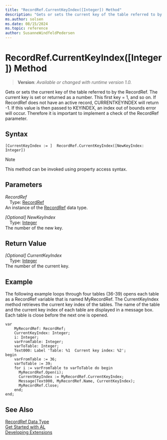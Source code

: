 ```yaml
---
title: "RecordRef.CurrentKeyIndex([Integer]) Method"
description: "Gets or sets the current key of the table referred to by the RecordRef."
ms.author: solsen
ms.date: 08/15/2024
ms.topic: reference
author: SusanneWindfeldPedersen
---
```

[//]: # (START>DO_NOT_EDIT)
[//]: # (IMPORTANT:Do not edit any of the content between here and the END>DO_NOT_EDIT.)
[//]: # (Any modifications should be made in the .xml files in the ModernDev repo.)
# RecordRef.CurrentKeyIndex([Integer]) Method
> **Version**: _Available or changed with runtime version 1.0._

Gets or sets the current key of the table referred to by the RecordRef. The current key is set or returned as a number. This first key = 1, and so on. If RecordRef does not have an active record, CURRENTKEYINDEX will return -1. If this value is then passed to KEYINDEX, an index out of bounds error will occur. Therefore it is important to implement a check of the RecordRef parameter.


## Syntax
```AL
[CurrentKeyIndex := ]  RecordRef.CurrentKeyIndex([NewKeyIndex: Integer])
```
> [!NOTE]
> This method can be invoked using property access syntax.
## Parameters
*RecordRef*  
&emsp;Type: [RecordRef](recordref-data-type.md)  
An instance of the [RecordRef](recordref-data-type.md) data type.  

*[Optional] NewKeyIndex*  
&emsp;Type: [Integer](../integer/integer-data-type.md)  
The number of the new key.  


## Return Value
*[Optional] CurrentKeyIndex*  
&emsp;Type: [Integer](../integer/integer-data-type.md)  
The number of the current key.


[//]: # (IMPORTANT: END>DO_NOT_EDIT)

## Example  
 The following example loops through four tables \(36-39\) opens each table as a RecordRef variable that is named MyRecordRef. The CurrentKeyIndex method retrieves the current key index of the tables. The name of the table and the current key index of each table are displayed in a message box. Each table is close before the next one is opened. 

```al
var
    MyRecordRef: RecordRef;
    CurrentKeyIndex: Integer;
    i: Integer;
    varFromTable: Integer;
    varToTable: Integer;
    Text000: Label 'Table: %1  Current key index: %2';
begin
    varFromTable := 36;  
    varToTable := 39;  
    for i := varFromTable to varToTable do begin  
      MyRecordRef.Open(i);  
      CurrentKeyIndex := MyRecordRef.CurrentKeyIndex;  
      Message(Text000, MyRecordRef.Name, CurrentKeyIndex);  
      MyRecordRef.Close;  
    end;  
end;
```  
  

## See Also
[RecordRef Data Type](recordref-data-type.md)  
[Get Started with AL](../../devenv-get-started.md)  
[Developing Extensions](../../devenv-dev-overview.md)